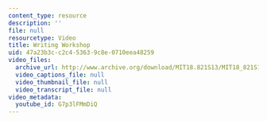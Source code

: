```yaml
---
content_type: resource
description: ''
file: null
resourcetype: Video
title: Writing Workshop
uid: 47a23b3c-c2c4-5363-9c8e-0710eea48259
video_files:
  archive_url: http://www.archive.org/download/MIT18.821S13/MIT18_821S13_writing_workshop_300k.mp4
  video_captions_file: null
  video_thumbnail_file: null
  video_transcript_file: null
video_metadata:
  youtube_id: G7p3lFMmDiQ
---
```


